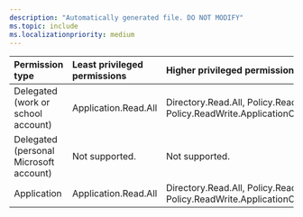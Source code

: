 ```yaml
---
description: "Automatically generated file. DO NOT MODIFY"
ms.topic: include
ms.localizationpriority: medium
---
```


|Permission type|Least privileged permissions|Higher privileged permissions|
|:---|:---|:---|
|Delegated (work or school account)|Application.Read.All|Directory.Read.All, Policy.Read.All, Policy.ReadWrite.ApplicationConfiguration|
|Delegated (personal Microsoft account)|Not supported.|Not supported.|
|Application|Application.Read.All|Directory.Read.All, Policy.Read.All, Policy.ReadWrite.ApplicationConfiguration|

